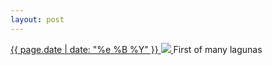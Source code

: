 ```yaml
---
layout: post
---
```


<p>
  <a href="/137">
    <time>{{ page.date | date: "%e %B %Y" }}</time>
    <img src="{{ site.assets_url }}/137.jpg">
  </a>
  First of many lagunas
</p>
